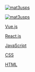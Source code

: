 
[![mat3usps](https://github-readme-stats.vercel.app/api?username=mat3usps&theme=dark)](https://github.com/mat3usps/)

[![mat3usps](https://github-readme-stats.vercel.app/api/top-langs/?username=mat3usps&hide=html&layout=compact&theme=dark)](https://github.com/mat3usps/)

[Vue.js](https://img.shields.io/badge/Vue.js-35495E?style=for-the-badge&logo=vue.js&logoColor=4FC08D)

[React.js](https://img.shields.io/badge/React-20232A?style=for-the-badge&logo=react&logoColor=61DAFB)

[JavaScript](https://img.shields.io/badge/JavaScript-F7DF1E?style=for-the-badge&logo=javascript&logoColor=black)

[CSS](	https://img.shields.io/badge/CSS-239120?&style=for-the-badge&logo=css3&logoColor=white)

[HTML](https://img.shields.io/badge/HTML-239120?style=for-the-badge&logo=html5&logoColor=white)
